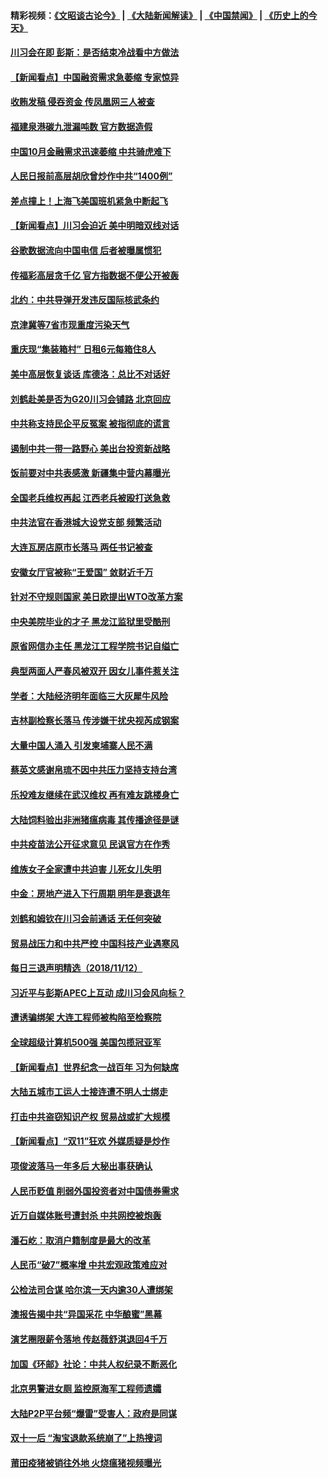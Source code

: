 #### 精彩视频：[《文昭谈古论今》](https://github.com/gfw-breaker/wenzhao/blob/master/README.md?t=11140031) | [《大陆新闻解读》](https://github.com/gfw-breaker/ntdtv-comedy/blob/master/README.md?t=11140031) | [《中国禁闻》](https://github.com/gfw-breaker/ntdtv-news/blob/master/README.md?t=11140031) | [《历史上的今天》](https://github.com/gfw-breaker/today-in-history/blob/master/README.md?t=11140031) 

#### [川习会在即 彭斯：是否结束冷战看中方做法](../pages/nsc413/n10849918.md?t=11140031) 

#### [【新闻看点】中国融资需求急萎缩 专家惊异](../pages/nsc413/n10849584.md?t=11140031) 

#### [收贿发稿 侵吞资金 传凤凰网三人被查](../pages/nsc413/n10849788.md?t=11140031) 

#### [福建泉港碳九泄漏吨数 官方数据造假](../pages/nsc413/n10849645.md?t=11140031) 

#### [中国10月金融需求迅速萎缩 中共骑虎难下](../pages/nsc413/n10849474.md?t=11140031) 

#### [人民日报前高层胡欣曾炒作中共“1400例”](../pages/nsc413/n10843826.md?t=11140031) 

#### [差点撞上！上海飞美国班机紧急中断起飞](../pages/nsc413/n10849708.md?t=11140031) 

#### [【新闻看点】川习会迫近 美中明暗双线对话](../pages/nsc413/n10849537.md?t=11140031) 

#### [谷歌数据流向中国电信 后者被曝属惯犯](../pages/nsc413/n10849651.md?t=11140031) 

#### [传福彩高层贪千亿 官方指数据不便公开被轰](../pages/nsc413/n10849540.md?t=11140031) 

#### [北约：中共导弹开发违反国际核武条约](../pages/nsc413/n10849551.md?t=11140031) 

#### [京津冀等7省市现重度污染天气](../pages/nsc413/n10849015.md?t=11140031) 

#### [重庆现“集装箱村” 日租6元每箱住8人](../pages/nsc413/n10849496.md?t=11140031) 

#### [美中高层恢复谈话 库德洛：总比不对话好](../pages/nsc413/n10849556.md?t=11140031) 

#### [刘鹤赴美是否为G20川习会铺路 北京回应](../pages/nsc413/n10849419.md?t=11140031) 

#### [中共称支持民企平反冤案 被指彻底的谎言](../pages/nsc413/n10849425.md?t=11140031) 

#### [遏制中共一带一路野心 美出台投资新战略](../pages/nsc413/n10849450.md?t=11140031) 

#### [饭前要对中共表感激 新疆集中营内幕曝光](../pages/nsc413/n10849239.md?t=11140031) 

#### [全国老兵维权再起 江西老兵被殴打送急救](../pages/nsc413/n10849258.md?t=11140031) 

#### [中共法官在香港城大设党支部 频繁活动](../pages/nsc413/n10848906.md?t=11140031) 

#### [大连瓦房店原市长落马 两任书记被查](../pages/nsc413/n10848445.md?t=11140031) 


#### [安徽女厅官被称“王爱国” 敛财近千万](../pages/nsc413/n10849184.md?t=11140031) 

#### [针对不守规则国家 美日欧提出WTO改革方案](../pages/nsc413/n10848776.md?t=11140031) 

#### [中央美院毕业的才子 黑龙江监狱里受酷刑](../pages/nsc413/n10844944.md?t=11140031) 

#### [原省网信办主任 黑龙江工程学院书记自缢亡](../pages/nsc413/n10849235.md?t=11140031) 

#### [典型两面人严春风被双开 因女儿事件惹关注](../pages/nsc413/n10848360.md?t=11140031) 

#### [学者：大陆经济明年面临三大灰犀牛风险](../pages/nsc413/n10848131.md?t=11140031) 

#### [吉林副检察长落马 传涉嫌干扰央视芮成钢案](../pages/nsc413/n10848049.md?t=11140031) 

#### [大量中国人涌入 引发柬埔寨人民不满](../pages/nsc413/n10848622.md?t=11140031) 

#### [蔡英文感谢帛琉不因中共压力坚持支持台湾](../pages/nsc413/n10848339.md?t=11140031) 

#### [乐投难友继续在武汉维权 再有难友跳楼身亡](../pages/nsc413/n10847629.md?t=11140031) 

#### [大陆饲料验出非洲猪瘟病毒 其传播途径是谜](../pages/nsc413/n10847468.md?t=11140031) 

#### [中共疫苗法公开征求意见 民讽官方在作秀](../pages/nsc413/n10847921.md?t=11140031) 

#### [维族女子全家遭中共迫害 儿死女儿失明](../pages/nsc413/n10847766.md?t=11140031) 

#### [中金：房地产进入下行周期 明年是衰退年](../pages/nsc413/n10847901.md?t=11140031) 

#### [刘鹤和姆钦在川习会前通话 无任何突破](../pages/nsc413/n10848020.md?t=11140031) 

#### [贸易战压力和中共严控 中国科技产业遇寒风](../pages/nsc413/n10847923.md?t=11140031) 


#### [每日三退声明精选（2018/11/12）](../pages/nsc413/n10847952.md?t=11140031) 

#### [习近平与彭斯APEC上互动 成川习会风向标？](../pages/nsc413/n10847020.md?t=11140031) 

#### [遭诱骗绑架 大连工程师被构陷至检察院](../pages/nsc413/n10843379.md?t=11140031) 

#### [全球超级计算机500强 美国包揽冠亚军](../pages/nsc413/n10847488.md?t=11140031) 

#### [【新闻看点】世界纪念一战百年 习为何缺席](../pages/nsc413/n10847292.md?t=11140031) 

#### [大陆五城市工运人士接连遭不明人士绑走](../pages/nsc413/n10847440.md?t=11140031) 

#### [打击中共盗窃知识产权 贸易战或扩大规模](../pages/nsc413/n10847555.md?t=11140031) 

#### [【新闻看点】“双11”狂欢 外媒质疑是炒作](../pages/nsc413/n10847335.md?t=11140031) 

#### [项俊波落马一年多后 大秘出事获确认](../pages/nsc413/n10847456.md?t=11140031) 

#### [人民币贬值 削弱外国投资者对中国债券需求](../pages/nsc413/n10847506.md?t=11140031) 

#### [近万自媒体账号遭封杀 中共网控被炮轰](../pages/nsc413/n10847276.md?t=11140031) 

#### [潘石屹：取消户籍制度是最大的改革](../pages/nsc413/n10847446.md?t=11140031) 

#### [人民币“破7”概率增 中共宏观政策难应对](../pages/nsc413/n10847226.md?t=11140031) 

#### [公检法司合谋 哈尔滨一天内逾30人遭绑架](../pages/nsc413/n10844792.md?t=11140031) 

#### [澳报告揭中共“异国采花 中华酿蜜”黑幕](../pages/nsc413/n10846837.md?t=11140031) 

#### [演艺圈限薪令落地 传赵薇舒淇退回4千万](../pages/nsc413/n10847319.md?t=11140031) 

#### [加国《环邮》社论：中共人权纪录不断恶化](../pages/nsc413/n10847032.md?t=11140031) 

#### [北京男警进女厕 监控原海军工程师遗孀](../pages/nsc413/n10844013.md?t=11140031) 

#### [大陆P2P平台频“爆雷”受害人：政府是同谋](../pages/nsc413/n10847205.md?t=11140031) 

#### [双十一后 “淘宝退款系统崩了”上热搜词](../pages/nsc413/n10846869.md?t=11140031) 

#### [莆田疫猪被销往外地 火烧瘟猪视频曝光](../pages/nsc413/n10846764.md?t=11140031) 

